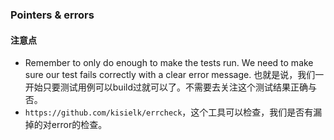 ### Pointers & errors

#### 注意点
 - Remember to only do enough to make the tests run. We need to make sure our test fails correctly with a clear error message.
 也就是说，我们一开始只要测试用例可以build过就可以了。不需要去关注这个测试结果正确与否。
 - `https://github.com/kisielk/errcheck`，这个工具可以检查，我们是否有漏掉的对error的检查。